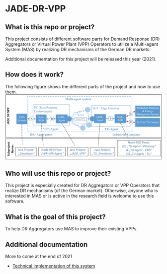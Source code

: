 # JADE-DR-VPP
## What is this repo or project?
This project consists of different software parts for Demand Response (DR) Aggregators or Virtual Power Plant (VPP) Operators to utilize a Multi-agent System (MAS) by realizing DR mechanisms of the German DR markets.

Additional documentation for this project will be released this year (2021).

## How does it work?
The following figure shows the different parts of the project and how to use them.
![Project Overview](https://github.com/IngStefan/JADE-DR-VPP/blob/994865fe4fb02b1f547879d53f40a40e0cf5f291/GitHubOverview.png)

## Who will use this repo or project?
This project is especially created for DR Aggregators or VPP Operators that realize DR mechanisms (of the German market).
Otherwise, anyone who is interested in MAS or is active in the research field is welcome to use this software.

## What is the goal of this project?
To help DR Aggregators use MAS to improve their existing VPPs.

## Additional documentation
More to come at the end of 2021
* [Technical implementation of this system](https://ieeexplore.ieee.org/document/9212168)


